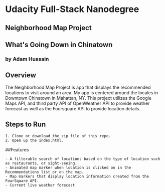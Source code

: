 # Udacity Full-Stack Nanodegree
## Neighborhood Map Project
## What's Going Down in Chinatown
### by Adam Hussain
## Overview

The Neighborhood Map Project is app that displays the recommended locations to visit around an area. My app is centered around the locales in Downtown Chinatown in Mahattan, NY. This project utilizes the Google Maps API, and third party API of OpenWeather API to provide weather forecast as well as the Foursquare API to provide location details.

## Steps to Run
```
1. Clone or download the zip file of this repo.
2. Open up the index.html.
``` 

##Features
```
- A filterable search of locations based on the type of location such as restaurants, or sight-seeing.
- Animated map marker when location is clicked on in the Recommendations list or on the map.
- Map markers that display location information created from the FourSquare API.
- Current live weather forecast
```
